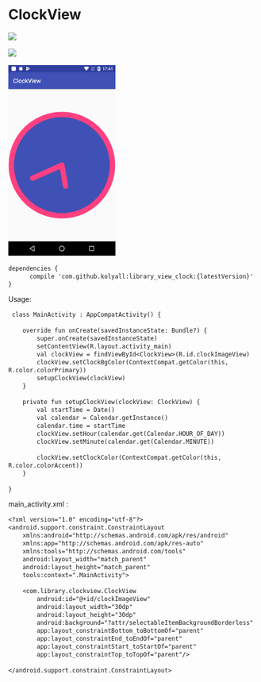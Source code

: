 # ClockView

<a href='https://bintray.com/nickunuchek/maven/clockview?source=watch' alt='Get automatic notifications about new "clockview" versions'><img src='https://www.bintray.com/docs/images/bintray_badge_color.png'></a>

<a href='https://bintray.com/nickunuchek/maven/clockview/_latestVersion'><img src='https://api.bintray.com/packages/nickunuchek/maven/clockview/images/download.svg'></a>


<img src='https://github.com/Kolyall/ClockView/blob/master/github/Screenshot_20180809_173829.png' width="216" height="384">

```
dependencies {
      compile 'com.github.kolyall:library_view_clock:{latestVersion}'
}
```
Usage:
```
 class MainActivity : AppCompatActivity() {

    override fun onCreate(savedInstanceState: Bundle?) {
        super.onCreate(savedInstanceState)
        setContentView(R.layout.activity_main)
        val clockView = findViewById<ClockView>(R.id.clockImageView)
        clockView.setClockBgColor(ContextCompat.getColor(this, R.color.colorPrimary))
        setupClockView(clockView)
    }

    private fun setupClockView(clockView: ClockView) {
        val startTime = Date()
        val calendar = Calendar.getInstance()
        calendar.time = startTime
        clockView.setHour(calendar.get(Calendar.HOUR_OF_DAY))
        clockView.setMinute(calendar.get(Calendar.MINUTE))

        clockView.setClockColor(ContextCompat.getColor(this, R.color.colorAccent))
    }

}

```
main_activity.xml :
```
<?xml version="1.0" encoding="utf-8"?>
<android.support.constraint.ConstraintLayout
    xmlns:android="http://schemas.android.com/apk/res/android"
    xmlns:app="http://schemas.android.com/apk/res-auto"
    xmlns:tools="http://schemas.android.com/tools"
    android:layout_width="match_parent"
    android:layout_height="match_parent"
    tools:context=".MainActivity">

    <com.library.clockview.ClockView
        android:id="@+id/clockImageView"
        android:layout_width="30dp"
        android:layout_height="30dp"
        android:background="?attr/selectableItemBackgroundBorderless"
        app:layout_constraintBottom_toBottomOf="parent"
        app:layout_constraintEnd_toEndOf="parent"
        app:layout_constraintStart_toStartOf="parent"
        app:layout_constraintTop_toTopOf="parent"/>

</android.support.constraint.ConstraintLayout>
```
